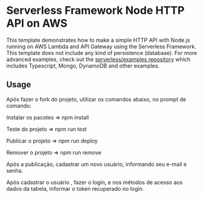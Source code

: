 # Serverless Framework Node HTTP API on AWS
This template demonstrates how to make a simple HTTP API with Node.js running on AWS Lambda and API Gateway using the Serverless Framework.
This template does not include any kind of persistence (database). For more advanced examples, check out the [serverless/examples repository](https://github.com/serverless/examples/) which includes Typescript, Mongo, DynamoDB and other examples.

## Usage

Após fazer o fork do projeto, utilizar os comandos abaixo, no prompt de comando:

Instalar os pacotes  => npm install

Teste do projeto     => npm run test

Publicar o projeto   => npm run deploy

Remover o projeto    => npm run remove

Após a publicação, cadastrar um novo usuário, informando seu e-mail e senha.

Após cadastrar o usuário , fazer o login, e nos métodos de acesso aos dados da tabela, informar o token recuperado
no login.

